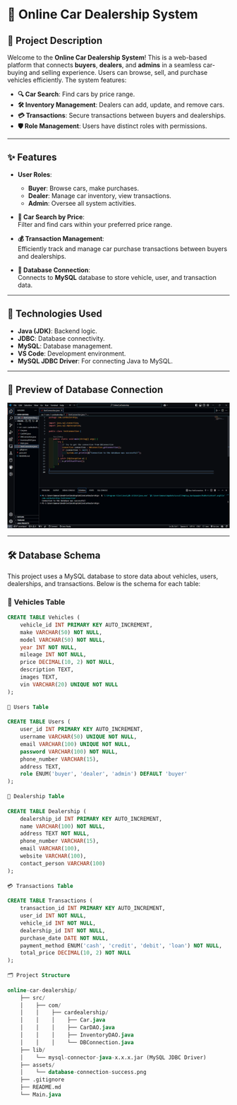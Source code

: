 
# 🚗 **Online Car Dealership System**

## 📜 **Project Description**

Welcome to the **Online Car Dealership System**! This is a web-based platform that connects **buyers**, **dealers**, and **admins** in a seamless car-buying and selling experience. Users can browse, sell, and purchase vehicles efficiently. The system features:

- **🔍 Car Search**: Find cars by price range.
- **🛠️ Inventory Management**: Dealers can add, update, and remove cars.
- **💳 Transactions**: Secure transactions between buyers and dealerships.
- **🛡️ Role Management**: Users have distinct roles with permissions.

---

## ✨ **Features**

- **User Roles**:  
    - **Buyer**: Browse cars, make purchases.
    - **Dealer**: Manage car inventory, view transactions.
    - **Admin**: Oversee all system activities.

- **🔎 Car Search by Price**:  
  Filter and find cars within your preferred price range.

- **💰 Transaction Management**:  
  Efficiently track and manage car purchase transactions between buyers and dealerships.

- **🔗 Database Connection**:  
  Connects to **MySQL** database to store vehicle, user, and transaction data.

---

## 🚀 **Technologies Used**

- **Java (JDK)**: Backend logic.
- **JDBC**: Database connectivity.
- **MySQL**: Database management.
- **VS Code**: Development environment.
- **MySQL JDBC Driver**: For connecting Java to MySQL.

---

## 🎨 **Preview of Database Connection**

![Database Connection Successful](./assets/database-connection-success.png)

---

## 🛠️ **Database Schema**

This project uses a MySQL database to store data about vehicles, users, dealerships, and transactions. Below is the schema for each table:

### 🚗 **Vehicles Table**

```sql
CREATE TABLE Vehicles (
    vehicle_id INT PRIMARY KEY AUTO_INCREMENT,
    make VARCHAR(50) NOT NULL,
    model VARCHAR(50) NOT NULL,
    year INT NOT NULL,
    mileage INT NOT NULL,
    price DECIMAL(10, 2) NOT NULL,
    description TEXT,
    images TEXT,
    vin VARCHAR(20) UNIQUE NOT NULL
);

👤 Users Table

CREATE TABLE Users (
    user_id INT PRIMARY KEY AUTO_INCREMENT,
    username VARCHAR(50) UNIQUE NOT NULL,
    email VARCHAR(100) UNIQUE NOT NULL,
    password VARCHAR(100) NOT NULL,
    phone_number VARCHAR(15),
    address TEXT,
    role ENUM('buyer', 'dealer', 'admin') DEFAULT 'buyer'
);

🏢 Dealership Table

CREATE TABLE Dealership (
    dealership_id INT PRIMARY KEY AUTO_INCREMENT,
    name VARCHAR(100) NOT NULL,
    address TEXT NOT NULL,
    phone_number VARCHAR(15),
    email VARCHAR(100),
    website VARCHAR(100),
    contact_person VARCHAR(100)
);

💳 Transactions Table

CREATE TABLE Transactions (
    transaction_id INT PRIMARY KEY AUTO_INCREMENT,
    user_id INT NOT NULL,
    vehicle_id INT NOT NULL,
    dealership_id INT NOT NULL,
    purchase_date DATE NOT NULL,
    payment_method ENUM('cash', 'credit', 'debit', 'loan') NOT NULL,
    total_price DECIMAL(10, 2) NOT NULL
);

🗂️ Project Structure

online-car-dealership/
    ├── src/
    │    ├── com/
    │    │    ├── cardealership/
    │    │    │    ├── Car.java
    │    │    │    ├── CarDAO.java
    │    │    │    ├── InventoryDAO.java
    │    │    │    └── DBConnection.java
    ├── lib/
    │    └── mysql-connector-java-x.x.x.jar (MySQL JDBC Driver)
    ├── assets/
    │    └── database-connection-success.png
    ├── .gitignore
    ├── README.md
    └── Main.java
